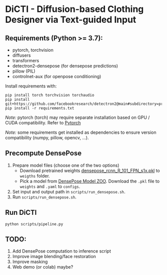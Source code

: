 # DiCTI - Diffusion-based Clothing Designer via Text-guided Input

## Requirements (Python >= 3.7):

* pytorch, torchvision
* diffusers
* transformers
* detectron2-densepose (for densepose predictions)
* pillow (PIL)
* controlnet-aux (for openpose conditioning)

Install requirements with:

```
pip install torch torchvision torchaudio
pip install git+https://github.com/facebookresearch/detectron2@main#subdirectory=projects/DensePose
pip install -r requirements.txt
```

_Note:_ pytorch (torch) may require separate installation based on GPU / CUDA compatibility. Refer to [Pytorch](https://pytorch.org/get-started/locally/)

_Note:_ some requirements get installed as dependencies to ensure version compatibility (numpy, pillow, opencv, ...).

## Precompute DensePose

1. Prepare model files (choose one of the two options)
   * Download pretrained weights [densepose_rcnn_R_101_FPN_s1x.pkl](https://dl.fbaipublicfiles.com/densepose/densepose_rcnn_R_101_FPN_s1x/165712084/model_final_c6ab63.pkl) to `weigths` folder.
   * Pick a model from [DensePose Model ZOO](https://github.com/facebookresearch/detectron2/blob/main/projects/DensePose/doc/DENSEPOSE_IUV.md#ModelZoo). Download the `.pkl` file to `weights` and `.yaml` to `configs`.
2. Set input and output path in `scripts/run_densepose.sh`.
3. Run `scripts/run_densepose.sh`.

## Run DiCTI

```
python scripts/pipeline.py
```

## TODO:

1. Add DensePose computation to inference script
2. Improve image blending/face restoration
3. Improve masking
4. Web demo (or colab) maybe?

